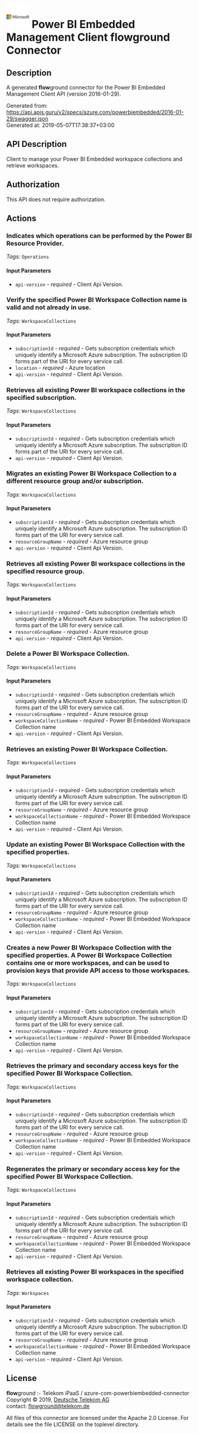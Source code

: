 # ![LOGO](logo.png) Power BI Embedded Management Client **flow**ground Connector

## Description

A generated **flow**ground connector for the Power BI Embedded Management Client API (version 2016-01-29).

Generated from: https://api.apis.guru/v2/specs/azure.com/powerbiembedded/2016-01-29/swagger.json<br/>
Generated at: 2019-05-07T17:38:37+03:00

## API Description

Client to manage your Power BI Embedded workspace collections and retrieve workspaces.

## Authorization

This API does not require authorization.

## Actions

### Indicates which operations can be performed by the Power BI Resource Provider.

*Tags:* `Operations`

#### Input Parameters
* `api-version` - _required_ - Client Api Version.

### Verify the specified Power BI Workspace Collection name is valid and not already in use.

*Tags:* `WorkspaceCollections`

#### Input Parameters
* `subscriptionId` - _required_ - Gets subscription credentials which uniquely identify a Microsoft Azure subscription. The subscription ID forms part of the URI for every service call.
* `location` - _required_ - Azure location
* `api-version` - _required_ - Client Api Version.

### Retrieves all existing Power BI workspace collections in the specified subscription.

*Tags:* `WorkspaceCollections`

#### Input Parameters
* `subscriptionId` - _required_ - Gets subscription credentials which uniquely identify a Microsoft Azure subscription. The subscription ID forms part of the URI for every service call.
* `api-version` - _required_ - Client Api Version.

### Migrates an existing Power BI Workspace Collection to a different resource group and/or subscription.

*Tags:* `WorkspaceCollections`

#### Input Parameters
* `subscriptionId` - _required_ - Gets subscription credentials which uniquely identify a Microsoft Azure subscription. The subscription ID forms part of the URI for every service call.
* `resourceGroupName` - _required_ - Azure resource group
* `api-version` - _required_ - Client Api Version.

### Retrieves all existing Power BI workspace collections in the specified resource group.

*Tags:* `WorkspaceCollections`

#### Input Parameters
* `subscriptionId` - _required_ - Gets subscription credentials which uniquely identify a Microsoft Azure subscription. The subscription ID forms part of the URI for every service call.
* `resourceGroupName` - _required_ - Azure resource group
* `api-version` - _required_ - Client Api Version.

### Delete a Power BI Workspace Collection.

*Tags:* `WorkspaceCollections`

#### Input Parameters
* `subscriptionId` - _required_ - Gets subscription credentials which uniquely identify a Microsoft Azure subscription. The subscription ID forms part of the URI for every service call.
* `resourceGroupName` - _required_ - Azure resource group
* `workspaceCollectionName` - _required_ - Power BI Embedded Workspace Collection name
* `api-version` - _required_ - Client Api Version.

### Retrieves an existing Power BI Workspace Collection.

*Tags:* `WorkspaceCollections`

#### Input Parameters
* `subscriptionId` - _required_ - Gets subscription credentials which uniquely identify a Microsoft Azure subscription. The subscription ID forms part of the URI for every service call.
* `resourceGroupName` - _required_ - Azure resource group
* `workspaceCollectionName` - _required_ - Power BI Embedded Workspace Collection name
* `api-version` - _required_ - Client Api Version.

### Update an existing Power BI Workspace Collection with the specified properties.

*Tags:* `WorkspaceCollections`

#### Input Parameters
* `subscriptionId` - _required_ - Gets subscription credentials which uniquely identify a Microsoft Azure subscription. The subscription ID forms part of the URI for every service call.
* `resourceGroupName` - _required_ - Azure resource group
* `workspaceCollectionName` - _required_ - Power BI Embedded Workspace Collection name
* `api-version` - _required_ - Client Api Version.

### Creates a new Power BI Workspace Collection with the specified properties. A Power BI Workspace Collection contains one or more workspaces, and can be used to provision keys that provide API access to those workspaces.

*Tags:* `WorkspaceCollections`

#### Input Parameters
* `subscriptionId` - _required_ - Gets subscription credentials which uniquely identify a Microsoft Azure subscription. The subscription ID forms part of the URI for every service call.
* `resourceGroupName` - _required_ - Azure resource group
* `workspaceCollectionName` - _required_ - Power BI Embedded Workspace Collection name
* `api-version` - _required_ - Client Api Version.

### Retrieves the primary and secondary access keys for the specified Power BI Workspace Collection.

*Tags:* `WorkspaceCollections`

#### Input Parameters
* `subscriptionId` - _required_ - Gets subscription credentials which uniquely identify a Microsoft Azure subscription. The subscription ID forms part of the URI for every service call.
* `resourceGroupName` - _required_ - Azure resource group
* `workspaceCollectionName` - _required_ - Power BI Embedded Workspace Collection name
* `api-version` - _required_ - Client Api Version.

### Regenerates the primary or secondary access key for the specified Power BI Workspace Collection.

*Tags:* `WorkspaceCollections`

#### Input Parameters
* `subscriptionId` - _required_ - Gets subscription credentials which uniquely identify a Microsoft Azure subscription. The subscription ID forms part of the URI for every service call.
* `resourceGroupName` - _required_ - Azure resource group
* `workspaceCollectionName` - _required_ - Power BI Embedded Workspace Collection name
* `api-version` - _required_ - Client Api Version.

### Retrieves all existing Power BI workspaces in the specified workspace collection.

*Tags:* `Workspaces`

#### Input Parameters
* `subscriptionId` - _required_ - Gets subscription credentials which uniquely identify a Microsoft Azure subscription. The subscription ID forms part of the URI for every service call.
* `resourceGroupName` - _required_ - Azure resource group
* `workspaceCollectionName` - _required_ - Power BI Embedded Workspace Collection name
* `api-version` - _required_ - Client Api Version.

## License

**flow**ground :- Telekom iPaaS / azure-com-powerbiembedded-connector<br/>
Copyright © 2019, [Deutsche Telekom AG](https://www.telekom.de)<br/>
contact: flowground@telekom.de

All files of this connector are licensed under the Apache 2.0 License. For details
see the file LICENSE on the toplevel directory.
